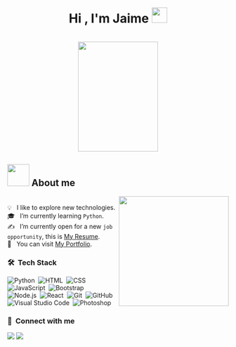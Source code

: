 <h1 align="center">Hi , I'm Jaime <img src="https://media.giphy.com/media/hvRJCLFzcasrR4ia7z/giphy.gif" width="35"></h1>
<br>
<div align="center"><img src="https://github.com/Mo-Alsehli/Mo-Alsehli/assets/98949843/7b841857-16fb-422d-9297-be42e3eaf3a9" height = 250px width = 60%  /></div>


## <picture><img src = "https://github.com/7oSkaaa/7oSkaaa/blob/main/Images/about_me.gif?raw=true" width = 50px></picture> About me

<picture> <img align="right" src="https://github.com/Mo-Alsehli/Mo-Alsehli/assets/98949843/92f233e8-fd56-4521-bc8e-b48fe669209a" width = 250px></picture>
<br>
💡 &nbsp; I like to explore new technologies.<br>
🎓 &nbsp; I’m currently learning `Python`.<br>
✍️ &nbsp; I’m currently open for a new `job opportunity`, this is [My Resume](https://www.linkedin.com/in/jaimeramisbarber/).<br>
📄 &nbsp; You can visit [My Portfolio](https://portfoliojaimeramisbarber.netlify.app/).
<br>
### 🛠 &nbsp;Tech Stack

![Python](https://img.shields.io/badge/-Python-05122A?style=flat&logo=python)&nbsp;
![HTML](https://img.shields.io/badge/-HTML-05122A?style=flat&logo=HTML5)&nbsp;
![CSS](https://img.shields.io/badge/-CSS-05122A?style=flat&logo=CSS3&logoColor=1572B6)&nbsp;
![JavaScript](https://img.shields.io/badge/-JavaScript-05122A?style=flat&logo=javascript)&nbsp;
![Bootstrap](https://img.shields.io/badge/-Bootstrap-05122A?style=flat&logo=bootstrap&logoColor=563D7C)\
![Node.js](https://img.shields.io/badge/-Node.js-05122A?style=flat&logo=node.js)&nbsp;
![React](https://img.shields.io/badge/-React-05122A?style=flat&logo=react)&nbsp;
![Git](https://img.shields.io/badge/-Git-05122A?style=flat&logo=git)&nbsp;
![GitHub](https://img.shields.io/badge/-GitHub-05122A?style=flat&logo=github)&nbsp;
![Visual Studio Code](https://img.shields.io/badge/-Visual%20Studio%20Code-05122A?style=flat&logo=visual-studio-code&logoColor=007ACC)&nbsp;
![Photoshop](https://img.shields.io/badge/-Photoshop-05122A?style=flat&logo=adobe-photoshop)&nbsp;

### :link: &nbsp;Connect with me

<p align="left">
<a href="https://portfoliojaimeramisbarber.netlify.app/"><img src="https://img.shields.io/badge/-jaimeramis.me-3423A6?style=for-the-badge&logo=Google-Chrome&logoColor=white"/></a>
<a href="https://www.linkedin.com/in/jaimeramisbarber/"><img src="https://img.shields.io/badge/-Jaime%20Ramis-0077B5?style=for-the-badge&logo=Linkedin&logoColor=white"/></a>
</p>
<br>
